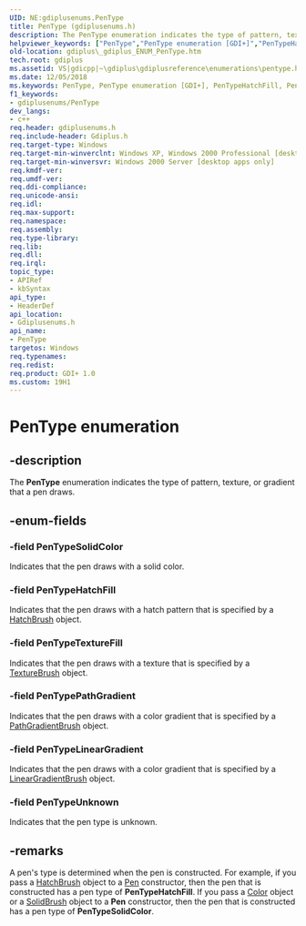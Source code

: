 ```yaml
---
UID: NE:gdiplusenums.PenType
title: PenType (gdiplusenums.h)
description: The PenType enumeration indicates the type of pattern, texture, or gradient that a pen draws.
helpviewer_keywords: ["PenType","PenType enumeration [GDI+]","PenTypeHatchFill","PenTypeLinearGradient","PenTypePathGradient","PenTypeSolidColor","PenTypeTextureFill","PenTypeUnknown","_gdiplus_ENUM_PenType","gdiplus._gdiplus_ENUM_PenType","gdiplusenums/PenType","gdiplusenums/PenTypeHatchFill","gdiplusenums/PenTypeLinearGradient","gdiplusenums/PenTypePathGradient","gdiplusenums/PenTypeSolidColor","gdiplusenums/PenTypeTextureFill","gdiplusenums/PenTypeUnknown"]
old-location: gdiplus\_gdiplus_ENUM_PenType.htm
tech.root: gdiplus
ms.assetid: VS|gdicpp|~\gdiplus\gdiplusreference\enumerations\pentype.htm
ms.date: 12/05/2018
ms.keywords: PenType, PenType enumeration [GDI+], PenTypeHatchFill, PenTypeLinearGradient, PenTypePathGradient, PenTypeSolidColor, PenTypeTextureFill, PenTypeUnknown, _gdiplus_ENUM_PenType, gdiplus._gdiplus_ENUM_PenType, gdiplusenums/PenType, gdiplusenums/PenTypeHatchFill, gdiplusenums/PenTypeLinearGradient, gdiplusenums/PenTypePathGradient, gdiplusenums/PenTypeSolidColor, gdiplusenums/PenTypeTextureFill, gdiplusenums/PenTypeUnknown
f1_keywords:
- gdiplusenums/PenType
dev_langs:
- c++
req.header: gdiplusenums.h
req.include-header: Gdiplus.h
req.target-type: Windows
req.target-min-winverclnt: Windows XP, Windows 2000 Professional [desktop apps only]
req.target-min-winversvr: Windows 2000 Server [desktop apps only]
req.kmdf-ver: 
req.umdf-ver: 
req.ddi-compliance: 
req.unicode-ansi: 
req.idl: 
req.max-support: 
req.namespace: 
req.assembly: 
req.type-library: 
req.lib: 
req.dll: 
req.irql: 
topic_type:
- APIRef
- kbSyntax
api_type:
- HeaderDef
api_location:
- Gdiplusenums.h
api_name:
- PenType
targetos: Windows
req.typenames: 
req.redist: 
req.product: GDI+ 1.0
ms.custom: 19H1
---
```


# PenType enumeration


## -description


The <b>PenType</b> enumeration indicates the type of pattern, texture, or gradient that a pen draws. 


## -enum-fields




### -field PenTypeSolidColor

Indicates that the pen draws with a solid color. 


### -field PenTypeHatchFill

Indicates that the pen draws with a hatch pattern that is specified by a 
				<a href="https://docs.microsoft.com/windows/desktop/api/gdiplusbrush/nl-gdiplusbrush-hatchbrush">HatchBrush</a> object. 


### -field PenTypeTextureFill

Indicates that the pen draws with a texture that is specified by a 
				<a href="https://docs.microsoft.com/windows/desktop/api/gdiplusbrush/nl-gdiplusbrush-texturebrush">TextureBrush</a> object. 


### -field PenTypePathGradient

Indicates that the pen draws with a color gradient that is specified by a 
				<a href="https://docs.microsoft.com/windows/desktop/api/gdipluspath/nl-gdipluspath-pathgradientbrush">PathGradientBrush</a> object. 


### -field PenTypeLinearGradient

Indicates that the pen draws with a color gradient that is specified by a 
				<a href="https://docs.microsoft.com/windows/desktop/api/gdiplusbrush/nl-gdiplusbrush-lineargradientbrush">LinearGradientBrush</a> object. 


### -field PenTypeUnknown

Indicates that the pen type is unknown. 


## -remarks



A pen's type is determined when the pen is constructed. For example, if you pass a 
				<a href="https://docs.microsoft.com/windows/desktop/api/gdiplusbrush/nl-gdiplusbrush-hatchbrush">HatchBrush</a> object to a 
				<a href="https://docs.microsoft.com/windows/desktop/api/gdipluspen/nl-gdipluspen-pen">Pen</a> constructor, then the pen that is constructed has a pen type of <b><b>PenTypeHatchFill</b></b>. If you pass a 
				<a href="https://docs.microsoft.com/windows/desktop/api/gdipluscolor/nl-gdipluscolor-color">Color</a> object or a 
				<a href="https://docs.microsoft.com/windows/desktop/api/gdiplusbrush/nl-gdiplusbrush-solidbrush">SolidBrush</a> object to a 
				<b>Pen</b> constructor, then the pen that is constructed has a pen type of <b><b>PenTypeSolidColor</b></b>. 




